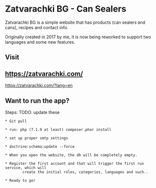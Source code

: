 Zatvarachki BG - Can Sealers 
========================

Zatvarachki BG is a simple website that has products (can sealers and cans), recipes and 
    contact info.

Originally created in 2017 by me, it is now being reworked to support two languages and some new features.

Visit
--------------
https://zatvarachki.com/
--------------
https://zatvarachki.com/?lang=en
 
Want to run the app?
---------------------
	
Steps: TODO: update these
	
	* Git pull
	
	* run: php (7.1.9 at least) composer.phar install
	
	* set up proper smtp settings
	
	* doctrine:schema:update --force
	
	* When you open the website, the db will be completely empty. 
	
	* Register the first account and that will trigger the first run service, which will 
	        create the initial roles, categories, languages and such..
	
	* Ready to go!
